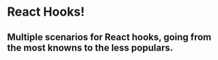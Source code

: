 <h1>React Hooks! </h1>

<h2>Multiple scenarios for React hooks, going from the most knowns to the less populars.</h2>
